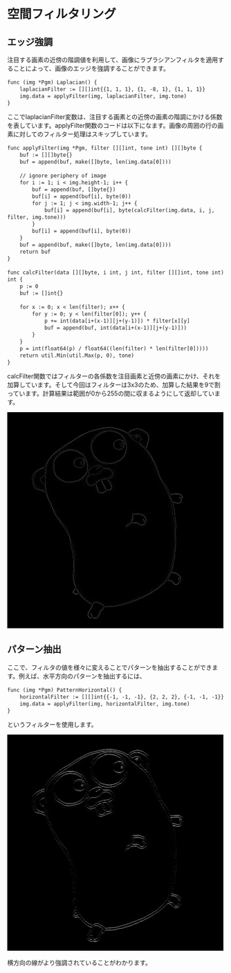 # 空間フィルタリング
## エッジ強調
注目する画素の近傍の階調値を利用して、画像にラプラシアンフィルタを適用することによって、画像のエッジを強調することができます。

```golang
func (img *Pgm) Laplacian() {
	laplacianFilter := [][]int{{1, 1, 1}, {1, -8, 1}, {1, 1, 1}}
	img.data = applyFilter(img, laplacianFilter, img.tone)
}
```
ここでlaplacianFilter変数は、注目する画素との近傍の画素の階調にかける係数を表しています。applyFilter関数のコードは以下になます。画像の周囲の行の画素に対してのフィルター処理はスキップしています。

```golang
func applyFilter(img *Pgm, filter [][]int, tone int) [][]byte {
	buf := [][]byte{}
	buf = append(buf, make([]byte, len(img.data[0])))

	// ignore periphery of image
	for i := 1; i < img.height-1; i++ {
		buf = append(buf, []byte{})
		buf[i] = append(buf[i], byte(0))
		for j := 1; j < img.width-1; j++ {
			buf[i] = append(buf[i], byte(calcFilter(img.data, i, j, filter, img.tone)))
		}
		buf[i] = append(buf[i], byte(0))
	}
	buf = append(buf, make([]byte, len(img.data[0])))
	return buf
}

func calcFilter(data [][]byte, i int, j int, filter [][]int, tone int) int {
	p := 0
	buf := []int{}

	for x := 0; x < len(filter); x++ {
		for y := 0; y < len(filter[0]); y++ {
			p += int(data[i+(x-1)][j+(y-1)]) * filter[x][y]
			buf = append(buf, int(data[i+(x-1)][j+(y-1)]))
		}
	}
	p = int(float64(p) / float64((len(filter) * len(filter[0]))))
	return util.Min(util.Max(p, 0), tone)
}

```
calcFilter関数ではフィルターの各係数を注目画素と近傍の画素にかけ、それを加算しています。そして今回はフィルターは3x3のため、加算した結果を9で割っています。計算結果は範囲が0から255の間に収まるようにして返却しています。


![エッジ強調Gopherくん](./images/gopher_laplacian.png)

## パターン抽出

ここで、フィルタの値を様々に変えることでパターンを抽出することができます。例えば、水平方向のパターンを抽出するには、

```golang
func (img *Pgm) PatternHorizontal() {
	horizontalFilter := [][]int{{-1, -1, -1}, {2, 2, 2}, {-1, -1, -1}}
	img.data = applyFilter(img, horizontalFilter, img.tone)
}

```
というフィルターを使用します。

![水平方向強調Gopherくん](./images/gopher_horizontal.png)

横方向の線がより強調されていることがわかります。
